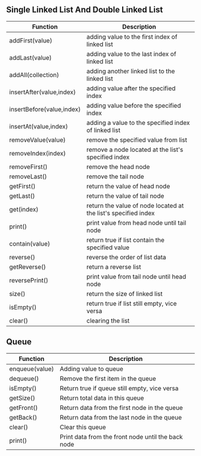 ## Single Linked List And Double Linked List ##  

Function | Description                                 
---------|------------
addFirst(value) | adding value to the first index of linked list
addLast(value) | adding value to the last index of linked list
addAll(collection) | adding another linked list to the linked list
insertAfter(value,index) | adding value after the specified index
insertBefore(value,index) | adding value before the specified index
insertAt(value,index) | adding a value to the specified index of linked list
removeValue(value) | remove the specified value from list
removeIndex(index) | remove a node located at the list's specified index
removeFirst() | remove the head node
removeLast() | remove the tail node
getFirst() | return the value of head node
getLast() | return the value of tail node
get(index) | return the value of node located at the list's specified index
print() | print value from head node until tail node
contain(value) | return true if list contain the specified value
reverse() | reverse the order of list data
getReverse() | return a reverse list
reversePrint() | print value from tail node until head node
size() | return the size of linked list
isEmpty() | return true if list still empty, vice versa
clear() | clearing the list

## Queue ##

Function | Description
---------|------------
enqueue(value) | Adding value to queue
dequeue() | Remove the first item in the queue
isEmpty() | Return true if queue still empty, vice versa
getSize() | Return total data in this queue
getFront() | Return data from the first node in the queue
getBack() | Return data from the last node in the queue
clear() | Clear this queue
print() | Print data from the front node until the back node
